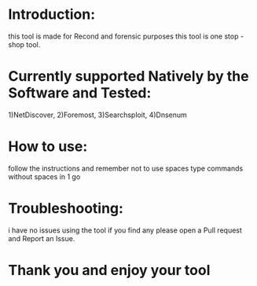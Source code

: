 # Introduction:
this tool is made for Recond and forensic purposes this tool is one stop - shop tool.


# Currently supported Natively by the Software and Tested:
1)NetDiscover,
2)Foremost,
3)Searchsploit,
4)Dnsenum 


# How to use:
follow the instructions and remember not to use spaces type commands without spaces in 1 go


# Troubleshooting:

i have no issues using the tool if you find any please open a Pull request and Report an Issue.


# Thank you and enjoy your tool










